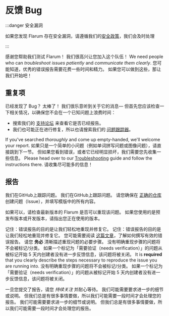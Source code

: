 # 反馈 Bug

:::danger 安全漏洞

如果您发现 Flarum 存在安全漏洞，请遵循我们的[安全政策](https://github.com/flarum/core/security/policy)，我们会及时处理

:::

感谢您帮助我们测试 Flarum！ 我们很高兴让您加入这个队伍！ We need people who can _troubleshoot issues patiently_ and _communicate them clearly_. 您可能知道，优秀的错误报告需要花费一些时间和精力。 如果您可以做到这些，那让我们开始吧！

## 重复项

已经发现了 Bug？ 太棒了！ 我们很乐意听到关于它的消息&mdash; 但首先您应该检查一下相关情况，以确保您不会在一个已知问题上浪费时间：

- 搜索我们的 [支持论坛](https://discuss.flarum.org/t/support) 来查看它是否已经报告。
- 我们也可能正在进行修复，所以也请搜索我们的 [问题跟踪器](https://github.com/flarum/core/issues)。

If you've searched _thoroughly_ and come up empty-handed, we'll welcome your report. 如果只是一个简单的小问题（例如单词拼写问题或图像问题），请直接跳到下一节。 但如果您看到错误，或者它已经明显损坏，我们需要您先收集一些信息。 Please head over to our [Troubleshooting](troubleshoot.md) guide and follow the instructions there. 请收集尽可能多的信息！

## 报告

我们在GitHub上跟踪问题。 我们在GitHub上跟踪问题。 请您确保在 [正确的仓库](https://github.com/flarum) 创建问题（Issue），并填写模版中的所有内容。

如果可以，请检查最新版本的 Flarum 是否可以重现该问题。 如果您使用的是预发布版本或开发版本，请指出您正在使用的版本。

记住：错误报告的目的是让我们轻松地重现并修复它。 记住：错误报告的目的是让我们轻松地重现并修复它。 您可能需要阅读 [这篇文章](https://www.chiark.greenend.org.uk/~sgtatham/bugs.html)，了解如何撰写有效的错误报告。 请您 **务必** 清晰描述重现问题的必要步骤。 没有明确重现步骤的问题将不会被标记/分类。 如果一个标记为「需要验证（needs verification）」的问题从被标记开始 5 天内创建者没有进一步反馈信息，该问题将被关闭。 It is **required** that you clearly describe the steps necessary to reproduce the issue you are running into. 没有明确重现步骤的问题将不会被标记/分类。 如果一个标记为「需要验证（needs verification）」的问题从被标记开始 5 天内创建者没有进一步反馈信息，该问题将被关闭。

一旦您提交了报告，请您 _持续关注_ 并耐心等待。 我们可能需要要求进一步的细节或说明。 但我们总是有很多事情要做，所以我们可能需要一段时间才会处理您的报告。 我们可能需要要求进一步的细节或说明。 但我们总是有很多事情要做，所以我们可能需要一段时间才会处理您的报告。
